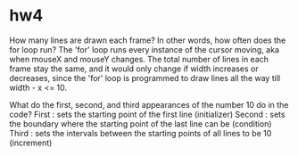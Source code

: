 # hw4

How many lines are drawn each frame? In other words, how often does the for loop run?
The 'for' loop runs every instance of the cursor moving, aka when mouseX and mouseY changes. 
The total number of lines in each frame stay the same, and it would only change if width increases or decreases, since the 'for' loop is programmed to draw lines all the way till width - x <= 10. 


What do the first, second, and third appearances of the number 10 do in the code?
First : sets the starting point of the first line  (initializer)
Second : sets the boundary where the starting point of the last line can be  (condition)
Third : sets the intervals between the starting points of all lines to be 10 (increment)

